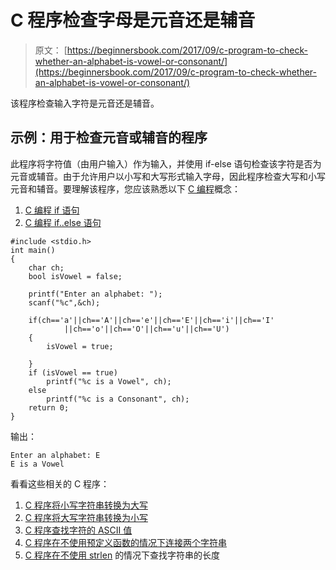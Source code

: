 # C 程序检查字母是元音还是辅音

> 原文： [https://beginnersbook.com/2017/09/c-program-to-check-whether-an-alphabet-is-vowel-or-consonant/](https://beginnersbook.com/2017/09/c-program-to-check-whether-an-alphabet-is-vowel-or-consonant/)

该程序检查输入字符是元音还是辅音。

## 示例：用于检查元音或辅音的程序

此程序将字符值（由用户输入）作为输入，并使用 if-else 语句检查该字符是否为元音或辅音。由于允许用户以小写和大写形式输入字母，因此程序检查大写和小写元音和辅音。要理解该程序，您应该熟悉以下 [C 编程](https://beginnersbook.com/2014/01/c-tutorial-for-beginners-with-examples/)概念：

1.  [C 编程 if 语句](https://beginnersbook.com/2014/01/c-if-statement/)
2.  [C 编程 if..else 语句](https://beginnersbook.com/2014/01/c-if-else-statement-example/)

```
#include <stdio.h>
int main()
{
    char ch;
    bool isVowel = false;

    printf("Enter an alphabet: ");
    scanf("%c",&ch);

    if(ch=='a'||ch=='A'||ch=='e'||ch=='E'||ch=='i'||ch=='I'
    		||ch=='o'||ch=='O'||ch=='u'||ch=='U')
    {
    	isVowel = true;

    }
    if (isVowel == true)
        printf("%c is a Vowel", ch);
    else
        printf("%c is a Consonant", ch);
    return 0;
}
```

输出：

```
Enter an alphabet: E
E is a Vowel
```

看看这些相关的 C 程序：

1.  [C 程序将小写字符串转换为大写](https://beginnersbook.com/2015/02/c-program-to-convert-lowercase-string-to-uppercase-string/)
2.  [C 程序将大写字符串转换为小写](https://beginnersbook.com/2015/02/c-program-to-convert-uppercase-string-to-lowercase-string/)
3.  [C 程序查找字符的 ASCII 值](https://beginnersbook.com/2017/09/c-program-to-find-ascii-value-of-a-character/)
4.  [C 程序在不使用预定义函数的情况下连接两个字符串](https://beginnersbook.com/2015/02/c-program-to-concatenate-two-strings-without-using-strcat/)
5.  [C 程序在不使用 strlen](https://beginnersbook.com/2015/02/c-program-to-find-the-length-of-a-string/) 的情况下查找字符串的长度
